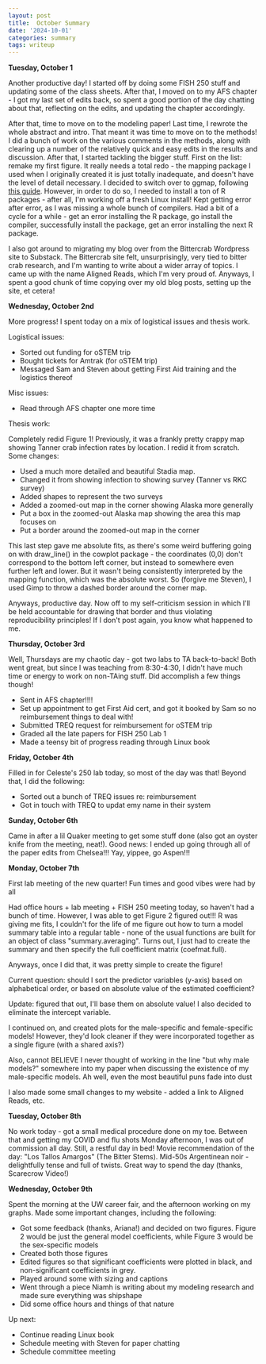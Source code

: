 ```yaml
---
layout: post
title:  October Summary
date: '2024-10-01'
categories: summary
tags: writeup
---
```


**Tuesday, October 1**

Another productive day! I started off by doing some FISH 250 stuff and updating some of the class sheets. After that, I moved on to my AFS chapter - I got my last set of edits back, so spent a good portion of the day chatting about that, reflecting on the edits, and updating the chapter accordingly. 

After that, time to move on to the modeling paper! Last time, I rewrote the whole abstract and intro. That meant it was time to move on to the methods! I did a bunch of work on the various comments in the methods, along with clearing up a number of the relatively quick and easy edits in the results and discussion. After that, I started tackling the bigger stuff. First on the list: remake my first figure. It really needs a total redo - the mapping package I used when I originally created it is just totally inadequate, and doesn't have the level of detail necessary. I decided to switch over to ggmap, following [this guide](https://www.youtube.com/watch?v=2k8O-Y_uiRU). However, in order to do so, I needed to install a ton of R packages - after all, I'm working off a fresh Linux install! Kept getting error after error, as I was missing a whole bunch of compilers. Had a bit of a cycle for a while - get an error installing the R package, go install the compiler, successfully install the package, get an error installing the next R package. 

I also got around to migrating my blog over from the Bittercrab Wordpress site to Substack. The Bittercrab site felt, unsurprisingly, very tied to bitter crab research, and I'm wanting to write about a wider array of topics. I came up with the name Aligned Reads, which I'm very proud of. Anyways, I spent a good chunk of time copying over my old blog posts, setting up the site, et cetera!

**Wednesday, October 2nd**

More progress! I spent today on a mix of logistical issues and thesis work.

Logistical issues:
- Sorted out funding for oSTEM trip
- Bought tickets for Amtrak (for oSTEM trip)
- Messaged Sam and Steven about getting First Aid training and the logistics thereof

Misc issues:
- Read through AFS chapter one more time

Thesis work:

Completely redid Figure 1! Previously, it was a frankly pretty crappy map showing Tanner crab infection rates by location. I redid it from scratch. Some changes:
- Used a much more detailed and beautiful Stadia map.
- Changed it from showing infection to showing survey (Tanner vs RKC survey)
- Added shapes to represent the two surveys
- Added a zoomed-out map in the corner showing Alaska more generally
- Put a box in the zoomed-out Alaska map showing the area this map focuses on
- Put a border around the zoomed-out map in the corner

This last step gave me absolute fits, as there's some weird buffering going on with draw_line() in the cowplot package - the coordinates (0,0) don't correspond to the bottom left corner, but instead to somewhere even further left and lower. But it wasn't being consistently interpreted by the mapping function, which was the absolute worst. So (forgive me Steven), I used Gimp to throw a dashed border around the corner map.

Anyways, productive day. Now off to my self-criticism session in which I'll be held accountable for drawing that border and thus violating reproducibility principles! If I don't post again, you know what happened to me.

**Thursday, October 3rd**

Well, Thursdays are my chaotic day - got two labs to TA back-to-back! Both went great, but since I was teaching from 8:30-4:30, I didn't have much time or energy to work on non-TAing stuff. Did accomplish a few things though!

- Sent in AFS chapter!!!!
- Set up appointment to get First Aid cert, and got it booked by Sam so no reimbursement things to deal with!
- Submitted TREQ request for reimbursement for oSTEM trip
- Graded all the late papers for FISH 250 Lab 1
- Made a teensy bit of progress reading through Linux book

**Friday, October 4th**

Filled in for Celeste's 250 lab today, so most of the day was that! Beyond that, I did the following:

- Sorted out a bunch of TREQ issues re: reimbursement
- Got in touch with TREQ to updat emy name in their system

**Sunday, October 6th**

Came in after a lil Quaker meeting to get some stuff done (also got an oyster knife from the meeting,
neat!). Good news: I ended up going through all of the paper edits from Chelsea!!! Yay, yippee, go Aspen!!!

**Monday, October 7th**

First lab meeting of the new quarter! Fun times and good vibes were had by all

Had office hours + lab meeting + FISH 250 meeting today, so haven't had a bunch of time.
However, I was able to get Figure 2 figured out!!! R was giving me fits, I couldn't for the life of me
figure out how to turn a model summary table into a regular table - none of the usual functions
are built for an object of class "summary.averaging". Turns out, I just had to create
the summary and then specify the full coefficient matrix (coefmat.full).

Anyways, once I did that, it was pretty simple to create the figure!

Current question: should I sort the predictor variables (y-axis) based on alphabetical order,
or based on absolute value of the estimated coefficient?

Update: figured that out, I'll base them on absolute value! I also decided to eliminate the intercept variable.

I continued on, and created plots for the male-specific and female-specific models! However, they'd look
cleaner if they were incorporated together as a single figure (with a shared axis?)

Also, cannot BELIEVE I never thought of working in the line "but why male models?" somewhere into my paper
when discussing the existence of my male-specific models. Ah well, even the most beautiful puns fade into dust

I also made some small changes to my website - added a link to Aligned Reads, etc.

**Tuesday, October 8th**

No work today - got a small medical procedure done on my toe. Between that and getting my 
COVID and flu shots Monday afternoon, I was out of commission all day. Still, a restful day in bed!
Movie recommendation of the day: "Los Tallos Amargos" (The Bitter Stems). Mid-50s Argentinean noir - 
delightfully tense and full of twists. Great way to spend the day (thanks, Scarecrow Video!)

**Wednesday, October 9th**

Spent the morning at the UW career fair, and the afternoon working on my graphs. Made some important changes, including the following:
- Got some feedback (thanks, Ariana!) and decided on two figures. Figure 2 would be just the general model coefficients, while Figure 3 would be the sex-specific models
- Created both those figures
- Edited figures so that significant coefficients were plotted in black, and non-significant coefficients in grey. 
- Played around some with sizing and captions
- Went through a piece Niamh is writing about my modeling research and made sure everything was shipshape
- Did some office hours and things of that nature

Up next:
- Continue reading Linux book
- Schedule meeting with Steven for paper chatting
- Schedule committee meeting



